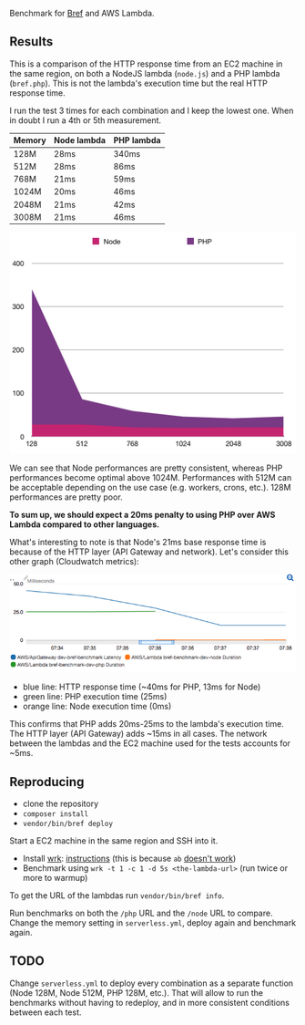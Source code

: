 Benchmark for [Bref](https://github.com/mnapoli/bref) and AWS Lambda.

## Results

This is a comparison of the HTTP response time from an EC2 machine in the same region, on both a NodeJS lambda (`node.js`) and a PHP lambda (`bref.php`). This is not the lambda's execution time but the real HTTP response time.

I run the test 3 times for each combination and I keep the lowest one. When in doubt I run a 4th or 5th measurement.

| Memory | Node lambda | PHP lambda |
|--------|-------------|------------|
| 128M   |        28ms |      340ms |
| 512M   |        28ms |       86ms |
| 768M   |        21ms |       59ms |
| 1024M  |        20ms |       46ms |
| 2048M  |        21ms |       42ms |
| 3008M  |        21ms |       46ms |

![](graph.png)

We can see that Node performances are pretty consistent, whereas PHP performances become optimal above 1024M. Performances with 512M can be acceptable depending on the use case (e.g. workers, crons, etc.). 128M performances are pretty poor.

**To sum up, we should expect a 20ms penalty to using PHP over AWS Lambda compared to other languages.**

What's interesting to note is that Node's 21ms base response time is because of the HTTP layer (API Gateway and network). Let's consider this other graph (Cloudwatch metrics):

![](cloudwatch.png)

- blue line: HTTP response time (~40ms for PHP, 13ms for Node)
- green line: PHP execution time (25ms)
- orange line: Node execution time (0ms)

This confirms that PHP adds 20ms-25ms to the lambda's execution time. The HTTP layer (API Gateway) adds ~15ms in all cases. The network between the lambdas and the EC2 machine used for the tests accounts for ~5ms.

## Reproducing

- clone the repository
- `composer install`
- `vendor/bin/bref deploy`

Start a EC2 machine in the same region and SSH into it.

- Install [wrk](https://github.com/wg/wrk): [instructions](https://github.com/wg/wrk/wiki/Installing-wrk-on-Linux#centos--redhat--fedora) (this is because `ab` [doesn't work](https://forums.aws.amazon.com/thread.jspa?threadID=193615))
- Benchmark using `wrk -t 1 -c 1 -d 5s <the-lambda-url>` (run twice or more to warmup)

To get the URL of the lambdas run `vendor/bin/bref info`.

Run benchmarks on both the `/php` URL and the `/node` URL to compare. Change the memory setting in `serverless.yml`, deploy again and benchmark again.

## TODO

Change `serverless.yml` to deploy every combination as a separate function (Node 128M, Node 512M, PHP 128M, etc.). That will allow to run the benchmarks without having to redeploy, and in more consistent conditions between each test.
